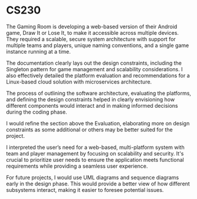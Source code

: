 # CS230

The Gaming Room is developing a web-based version of their Android game, Draw It or Lose It, to make it accessible across multiple devices. They required a scalable, secure system architecture with support for multiple teams and players, unique naming conventions, and a single game instance running at a time.

The documentation clearly lays out the design constraints, including the Singleton pattern for game management and scalability considerations. I also effectively detailed the platform evaluation and recommendations for a Linux-based cloud solution with microservices architecture.

The process of outlining the software architecture, evaluating the platforms, and defining the design constraints helped in clearly envisioning how different components would interact and in making informed decisions during the coding phase.

I would refine the section above the Evaluation, elaborating more on design constraints as some additional or others may be better suited for the project.

I interpreted the user’s need for a web-based, multi-platform system with team and player management by focusing on scalability and security. It's crucial to prioritize user needs to ensure the application meets functional requirements while providing a seamless user experience.

For future projects, I would use UML diagrams and sequence diagrams early in the design phase. This would provide a better view of how different subsystems interact, making it easier to foresee potential issues.
